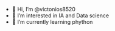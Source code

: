 - 👋 Hi, I’m @victonios8520
- 👀 I’m interested in IA and Data science
- 🌱 I’m currently learning phython


<!---
victonios8520/victonios8520 is a ✨ special ✨ repository because its `README.md` (this file) appears on your GitHub profile.
You can click the Preview link to take a look at your changes.
--->
